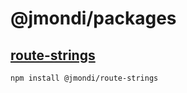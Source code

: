 # @jmondi/packages

## [route-strings](./packages/route-strings)

```bash
npm install @jmondi/route-strings
```
